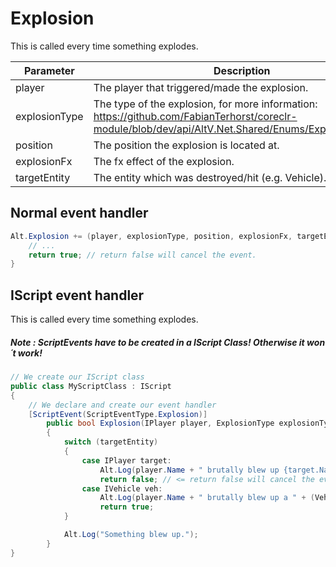 # Explosion

This is called every time something explodes.

| Parameter     | Description                                                                                                                                   |
| ------------- | --------------------------------------------------------------------------------------------------------------------------------------------- |
| player        | The player that triggered/made the explosion.                                                                                                 |
| explosionType | The type of the explosion, for more information: https://github.com/FabianTerhorst/coreclr-module/blob/dev/api/AltV.Net.Shared/Enums/ExplosionType.cs |
| position      | The position the explosion is located at.                                                                                                     |
| explosionFx   | The fx effect of the explosion.                                                                                                               |
| targetEntity  | The entity which was destroyed/hit (e.g. Vehicle).                                                                                            |

## Normal event handler

```csharp
Alt.Explosion += (player, explosionType, position, explosionFx, targetEntity) => {
    // ...
    return true; // return false will cancel the event.
}
```

## IScript event handler

This is called every time something explodes.

##### Note : ScriptEvents have to be created in a IScript Class! Otherwise it won´t work!

```csharp
// We create our IScript class
public class MyScriptClass : IScript
{
    // We declare and create our event handler
    [ScriptEvent(ScriptEventType.Explosion)]
        public bool Explosion(IPlayer player, ExplosionType explosionType, Position position, uint explosionFx, IEntity targetEntity)
        {
            switch (targetEntity)
            {
                case IPlayer target:
                    Alt.Log(player.Name + " brutally blew up {target.Name}.");
                    return false; // <= return false will cancel the event.
                case IVehicle veh:
                    Alt.Log(player.Name + " brutally blew up a " + (VehicleModel)veh.Model + ". The explosion type was " + explosionType + ".");
                    return true;
            }

            Alt.Log("Something blew up.");
        }
}
```
